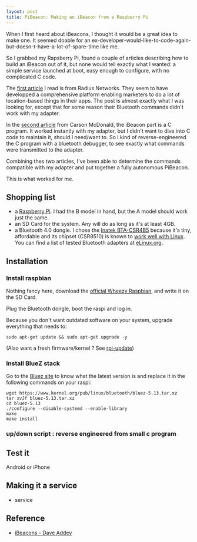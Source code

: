 ```yaml
---
layout: post
title: PiBeacon: Making an iBeacon from a Raspberry Pi
---
```


When I first heard about iBeacons, I thought it would be a great idea to make one. It seemed doable for an ex-developer-would-like-to-code-again-but-doesn-t-have-a-lot-of-spare-time like me.

So I grabbed my Rapsberry Pi, found a couple of articles describing how to build an iBeacon out of it, but none would tell exactly what I wanted: a simple service launched at boot, easy enough to configure, with no complicated C code.

The [first article](http://developer.radiusnetworks.com/2013/10/09/how-to-make-an-ibeacon-out-of-a-raspberry-pi.html) I read is from Radius Networks. They seem to have developped a comprehensive platform enabling marketers to do a lot of location-based things in their apps. The post is almost exactly what I was looking for, except that for some reason their Bluetooth commands didn't work with my adapter.

In the [second article](http://www.ioncannon.net/programming/1603/turn-a-raspberry-pi-into-an-ibeacon/) from Carson McDonald, the iBeacon part is a C program. It worked instantly with my adapter, but I didn't want to dive into C code to maintain it, should I need/want to. So I kind of reverse-engineered the C program with a bluetooth debugger, to see exactly what commands were transmitted to the adapter.

Combining thes two articles, I've been able to determine the commands compatible with my adapter and put together a fully autonomous PiBeacon.

This is what worked for me.


## Shopping list


- a [Raspberry Pi](http://www.raspberrypi.org/). I had the B model in hand, but the A model should work just the same.
- an SD Card for the system. Any will do as long as it's at least 4GB.
- a Bluetooth 4.0 dongle. I chose the [Inatek BTA-CSR4B5](http://www.inateck.com/inateck-bta-csr4b5-usb-bluetooth-4-0-adapter/) because it's tiny, affordable and its chipset (CSR8510) is known to [work well with Linux](http://swiesmann.de/?p=36). You can find a list of tested Bluetooth adapters at [eLinux.org](http://elinux.org/RPi_USB_Bluetooth_adapters).


## Installation


### Install raspbian

Nothing fancy here, download the [official Wheezy Raspbian](http://www.raspberrypi.org/downloads), and write it on the SD Card.

Plug the Bluetooth dongle, boot the raspi and log in.

Because you don't want outdated software on your system, upgrade everything that needs to:

    sudo apt-get update && sudo apt-get upgrade -y

(Also want a fresh firmware/kernel ? See [rpi-update](https://github.com/Hexxeh/rpi-update))

### Install BlueZ stack

Go to the [Bluez site](http://www.bluez.org/) to know what the latest version is and replace it in the following commands on your raspi:

    wget https://www.kernel.org/pub/linux/bluetooth/bluez-5.13.tar.xz
    tar xvJf bluez-5.13.tar.xz
    cd bluez-5.13
    ./configure --disable-systemd --enable-library
    make
    make install


### up/down script : reverse engineered from small c program


## Test it

Android or iPhone


## Making it a service


- service


## Reference

- [iBeacons - Dave Addey](http://daveaddey.com/?p=1252)

